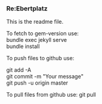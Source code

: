 ### Re:Ebertplatz
This is the readme file.

To fetch to gem-version use:  
bundle exec jekyll serve  
bundle install  

To push files to github use:

git add -A  
git commit -m "Your message"  
git push -u origin master  

To pull files from github use:
git pull
